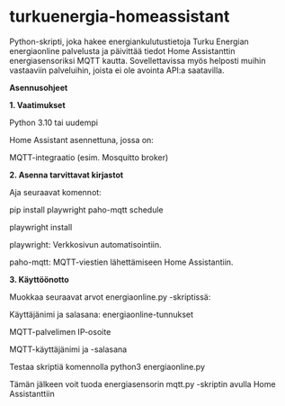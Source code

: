 # turkuenergia-homeassistant
Python-skripti, joka hakee energiankulutustietoja Turku Energian energiaonline palvelusta ja päivittää tiedot Home Assistanttin energiasensoriksi MQTT kautta. Sovellettavissa myös helposti muihin vastaaviin palveluihin, joista ei ole avointa API:a saatavilla.

**Asennusohjeet**

**1. Vaatimukset**

  Python 3.10 tai uudempi
  
  Home Assistant asennettuna, jossa on:
  
  MQTT-integraatio (esim. Mosquitto broker)

**2. Asenna tarvittavat kirjastot**

  Aja seuraavat komennot:

  pip install playwright paho-mqtt schedule
 
  playwright install

  playwright: Verkkosivun automatisointiin.
  
  paho-mqtt: MQTT-viestien lähettämiseen Home Assistantiin.

**3. Käyttöönotto**

  Muokkaa seuraavat arvot energiaonline.py -skriptissä:
  
  Käyttäjänimi ja salasana: energiaonline-tunnukset
  
  MQTT-palvelimen IP-osoite
  
  MQTT-käyttäjänimi ja -salasana
  
  Testaa skriptiä komennolla python3 energiaonline.py

  Tämän jälkeen voit tuoda energiasensorin mqtt.py -skriptin avulla Home Assistanttiin
  
  
